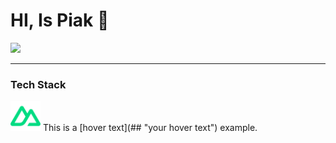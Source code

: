<h1>HI, Is Piak 👋 </h1>


<img src="https://media1.giphy.com/media/v1.Y2lkPTc5MGI3NjExc2V1YTNvZGlwa3JnMnI3Mzc3YWN1aW1jMDNpbHVudjdndWI4M25haSZlcD12MV9pbnRlcm5hbF9naWZfYnlfaWQmY3Q9Zw/HscDLzkO8EOTmgkhQP/giphy.gif" width="48px">

<hr/>
<h3>Tech Stack</h3>
<img src="https://github.com/ptnp-j4mes/ptnp-j4mes/blob/6829f749ca328388974ff82a2144e14413df025e/nuxtjs.svg" width="48">
This is a [hover text](## "your hover text") example.

